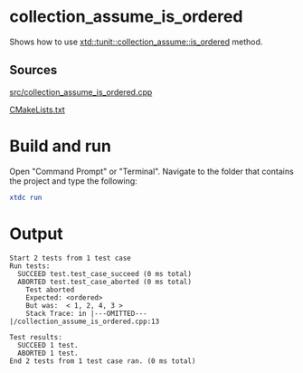 # collection_assume_is_ordered

Shows how to use [xtd::tunit::collection_assume::is_ordered](https://gammasoft71.github.io/xtd/reference_guides/latest/classxtd_1_1tunit_1_1collection__assume.html#a2526324a21a6bc7e3cdf36bed4d446aa) method.

## Sources

[src/collection_assume_is_ordered.cpp](src/collection_assume_is_ordered.cpp)

[CMakeLists.txt](CMakeLists.txt)

# Build and run

Open "Command Prompt" or "Terminal". Navigate to the folder that contains the project and type the following:

```cmake
xtdc run
```

# Output

```
Start 2 tests from 1 test case
Run tests:
  SUCCEED test.test_case_succeed (0 ms total)
  ABORTED test.test_case_aborted (0 ms total)
    Test aborted
    Expected: <ordered>
    But was:  < 1, 2, 4, 3 >
    Stack Trace: in |---OMITTED---|/collection_assume_is_ordered.cpp:13

Test results:
  SUCCEED 1 test.
  ABORTED 1 test.
End 2 tests from 1 test case ran. (0 ms total)
```
